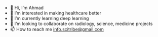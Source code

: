 - 👋 Hi, I’m Ahmad
- 👀 I’m interested in making healthcare better
- 🌱 I’m currently learning deep learning
- 💞️ I’m looking to collaborate on radiology, science, medicine projects
- 📫 How to reach me info.scitribe@gmail.com
<!---
amdnzl/amdnzl is a ✨ special ✨ repository because its `README.md` (this file) appears on your GitHub profile.
You can click the Preview link to take a look at your changes.
--->
